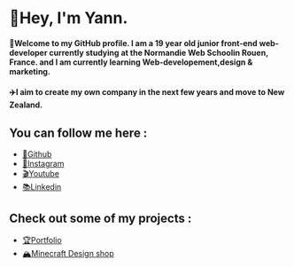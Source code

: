 
# 👋Hey, I'm Yann.

#### 🌲Welcome to my GitHub profile. I am a 19 year old junior front-end web-developer currently studying at the Normandie Web Schoolin Rouen, France. and I am currently learning Web-developement,design & marketing.

#### ✈️I aim to create my own company in the next few years and move to New Zealand.

##  You can follow me here :
- <a href="https://github.com/YannDurandet">💾Github</a>
- <a href="https://www.instagram.com/yann.drndt/">📸Instagram</a>
- <a href="https://www.youtube.com/channel/UCSiySRUGA1X9jnYcbmJttxw">🎬Youtube</a>
- <a href="https://www.linkedin.com/in/yann-durandet-16472a252/">📚Linkedin</a>

## Check out some of my projects :
- <a href="https://yanndurandet.github.io/Yann/">🏆Portfolio</a>
- <a href="https://yanndurandet.github.io/YannDesigns">🏔️Minecraft Design shop</a>

